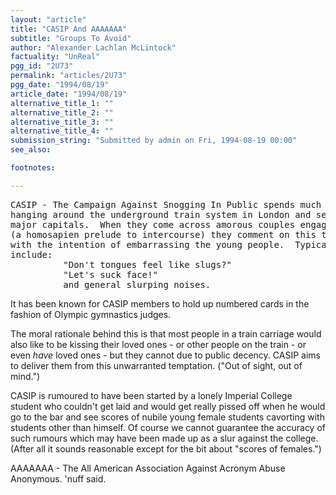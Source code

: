```yaml
---
layout: "article"
title: "CASIP And AAAAAAA"
subtitle: "Groups To Avoid"
author: "Alexander Lachlan McLintock"
factuality: "UnReal"
pgg_id: "2U73"
permalink: "articles/2U73"
pgg_date: "1994/08/19"
article_date: "1994/08/19"
alternative_title_1: ""
alternative_title_2: ""
alternative_title_3: ""
alternative_title_4: ""
submission_string: "Submitted by admin on Fri, 1994-08-19 00:00"
see_also:

footnotes: 

---
```

<div>
<pre>
CASIP - The Campaign Against Snogging In Public spends much of its time
hanging around the underground train system in London and several other
major capitals.  When they come across amorous couples engaged in kissing
(a homosapien prelude to intercourse) they comment on this to each other
with the intention of embarrassing the young people.  Typical comments
include:
          "Don't tongues feel like slugs?"
          "Let's suck face!"
          and general slurping noises.
</pre>
<p>It has been known for CASIP members to hold up numbered cards in the fashion of Olympic gymnastics judges.</p>
<p>The moral rationale behind this is that most people in a train carriage would also like to be kissing their loved ones - or other people on the train - or even <em>have</em> loved ones - but they cannot due to public decency. CASIP aims to deliver them from this unwarranted temptation. ("Out of sight, out of mind.")</p>
<p>CASIP is rumoured to have been started by a lonely Imperial College student who couldn't get laid and would get really pissed off when he would go to the bar and see scores of nubile young female students cavorting with students other than himself. Of course we cannot guarantee the accuracy of such rumours which may have been made up as a slur against the college. (After all it sounds reasonable except for the bit about "scores of females.")</p>
<p>AAAAAAA - The All American Association Against Acronym Abuse Anonymous. 'nuff said. <!--Amazon_CLS_IM_END--></p>
</div>

